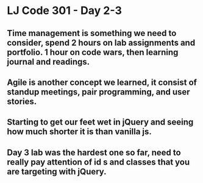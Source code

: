 # LJ Code 301 - Day 2-3

## Time management is something we need to consider, spend 2 hours on lab assignments and portfolio. 1 hour on code wars, then learning journal and readings.

## Agile is another concept we learned, it consist of standup meetings, pair programming, and user stories.

## Starting to get our feet wet in jQuery and seeing how much shorter it is than vanilla js.

## Day 3 lab was the hardest one so far, need to really pay attention of id s and classes that you are targeting with jQuery.
